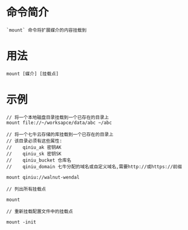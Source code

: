 # 命令简介 

    `mount` 命令将扩展媒介的内容挂载到

# 用法

    mount [媒介] [挂载点]
    
# 示例

    // 将一个本地磁盘目录挂载到一个已存在的目录上
    mount file://~/worksapce/data/abc ~/abc
    
    // 将一个七牛云存储的库挂载到一个已存在的目录上
    // 该目录必须有这些属性: 
    //    qiniu_ak 密钥AK
    //    qiniu_sk 密钥SK
    //    qiniu_bucket 仓库名
    //    qiniu_domain 七牛分配的域名或自定义域名,需要http://或https://前缀
    
    mount qiniu://walnut-wendal
    
    // 列出所有挂载点
    
    mount
    
    // 重新挂载配置文件中的挂载点
    
    mount -init
    
